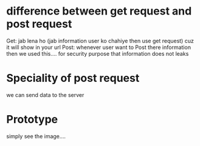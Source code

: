 # difference between get request and post request

Get: jab lena ho (jab information user ko chahiye then use get request) cuz it will show in your url
Post: whenever user want to Post there information then we used this.... for security purpose that information does not leaks

# Speciality of post request

we can send data to the server

# Prototype

simply see the image....
